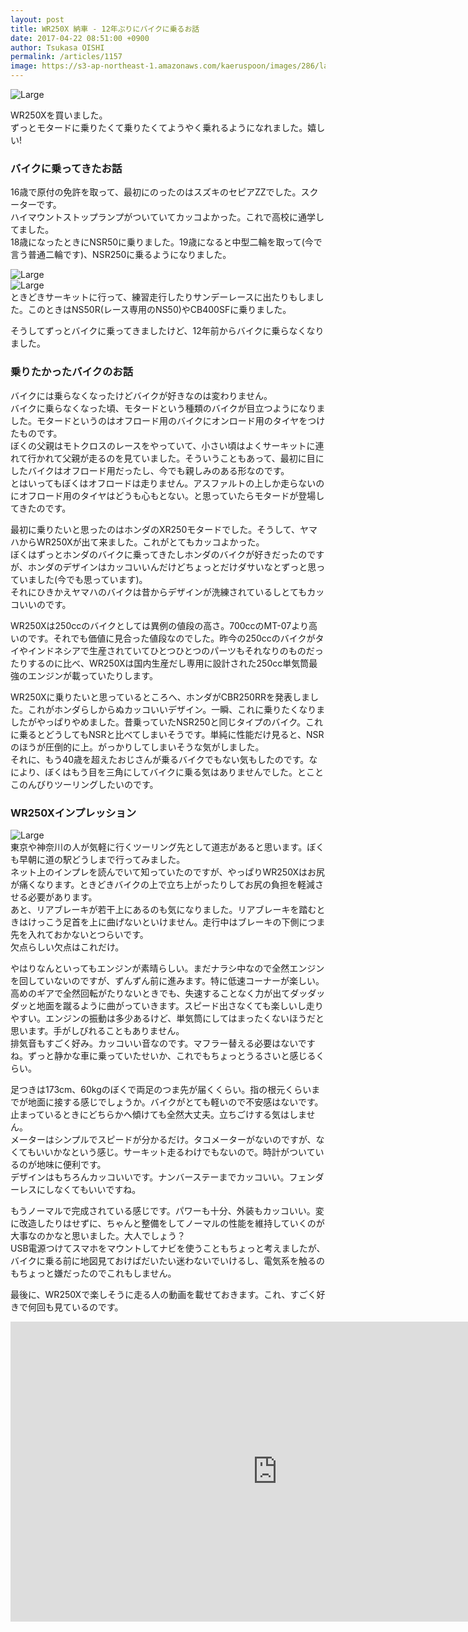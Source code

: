 ```yaml
---
layout: post
title: WR250X 納車 - 12年ぶりにバイクに乗るお話
date: 2017-04-22 08:51:00 +0900
author: Tsukasa OISHI
permalink: /articles/1157
image: https://s3-ap-northeast-1.amazonaws.com/kaeruspoon/images/286/large.jpg?1492804155
---
```



![Large](https://s3-ap-northeast-1.amazonaws.com/kaeruspoon/images/286/large.jpg?1492804155)  

WR250Xを買いました。  
ずっとモタードに乗りたくて乗りたくてようやく乗れるようになれました。嬉しい!  

### バイクに乗ってきたお話  
16歳で原付の免許を取って、最初にのったのはスズキのセピアZZでした。スクーターです。  
ハイマウントストップランプがついていてカッコよかった。これで高校に通学してました。  
18歳になったときにNSR50に乗りました。19歳になると中型二輪を取って(今で言う普通二輪です)、NSR250に乗るようになりました。  

![Large](https://s3-ap-northeast-1.amazonaws.com/kaeruspoon/images/287/large.JPG?1492805005)  
![Large](https://s3-ap-northeast-1.amazonaws.com/kaeruspoon/images/288/large.JPG?1492805057)  
ときどきサーキットに行って、練習走行したりサンデーレースに出たりもしました。このときはNS50R(レース専用のNS50)やCB400SFに乗りました。  

そうしてずっとバイクに乗ってきましたけど、12年前からバイクに乗らなくなりました。  

### 乗りたかったバイクのお話  
バイクには乗らなくなったけどバイクが好きなのは変わりません。  
バイクに乗らなくなった頃、モタードという種類のバイクが目立つようになりました。モタードというのはオフロード用のバイクにオンロード用のタイヤをつけたものです。  
ぼくの父親はモトクロスのレースをやっていて、小さい頃はよくサーキットに連れて行かれて父親が走るのを見ていました。そういうこともあって、最初に目にしたバイクはオフロード用だったし、今でも親しみのある形なのです。  
とはいってもぼくはオフロードは走りません。アスファルトの上しか走らないのにオフロード用のタイヤはどうも心もとない。と思っていたらモタードが登場してきたのです。  

最初に乗りたいと思ったのはホンダのXR250モタードでした。そうして、ヤマハからWR250Xが出て来ました。これがとてもカッコよかった。  
ぼくはずっとホンダのバイクに乗ってきたしホンダのバイクが好きだったのですが、ホンダのデザインはカッコいいんだけどちょっとだけダサいなとずっと思っていました(今でも思っています)。  
それにひきかえヤマハのバイクは昔からデザインが洗練されているしとてもカッコいいのです。  

WR250Xは250ccのバイクとしては異例の値段の高さ。700ccのMT-07より高いのです。それでも価値に見合った値段なのでした。昨今の250ccのバイクがタイやインドネシアで生産されていてひとつひとつのパーツもそれなりのものだったりするのに比べ、WR250Xは国内生産だし専用に設計された250cc単気筒最強のエンジンが載っていたりします。  

WR250Xに乗りたいと思っているところへ、ホンダがCBR250RRを発表しました。これがホンダらしからぬカッコいいデザイン。一瞬、これに乗りたくなりましたがやっぱりやめました。昔乗っていたNSR250と同じタイプのバイク。これに乗るとどうしてもNSRと比べてしまいそうです。単純に性能だけ見ると、NSRのほうが圧倒的に上。がっかりしてしまいそうな気がしました。  
それに、もう40歳を超えたおじさんが乗るバイクでもない気もしたのです。なにより、ぼくはもう目を三角にしてバイクに乗る気はありませんでした。とことこのんびりツーリングしたいのです。  

### WR250Xインプレッション  
![Large](https://s3-ap-northeast-1.amazonaws.com/kaeruspoon/images/289/large.jpg?1492810497)  
東京や神奈川の人が気軽に行くツーリング先として道志があると思います。ぼくも早朝に道の駅どうしまで行ってみました。  
ネット上のインプレを読んでいて知っていたのですが、やっぱりWR250Xはお尻が痛くなります。ときどきバイクの上で立ち上がったりしてお尻の負担を軽減させる必要があります。  
あと、リアブレーキが若干上にあるのも気になりました。リアブレーキを踏むときはけっこう足首を上に曲げないといけません。走行中はブレーキの下側につま先を入れておかないとつらいです。  
欠点らしい欠点はこれだけ。  

やはりなんといってもエンジンが素晴らしい。まだナラシ中なので全然エンジンを回していないのですが、ずんずん前に進みます。特に低速コーナーが楽しい。高めのギアで全然回転がたりないときでも、失速することなく力が出てダッダッダッと地面を蹴るように曲がっていきます。スピード出さなくても楽しいし走りやすい。エンジンの振動は多少あるけど、単気筒にしてはまったくないほうだと思います。手がしびれることもありません。  
排気音もすごく好み。カッコいい音なのです。マフラー替える必要はないですね。ずっと静かな車に乗っていたせいか、これでもちょっとうるさいと感じるくらい。  

足つきは173cm、60kgのぼくで両足のつま先が届くくらい。指の根元くらいまでが地面に接する感じでしょうか。バイクがとても軽いので不安感はないです。止まっているときにどちらかへ傾けても全然大丈夫。立ちごけする気はしません。  
メーターはシンプルでスピードが分かるだけ。タコメーターがないのですが、なくてもいいかなという感じ。サーキット走るわけでもないので。時計がついているのが地味に便利です。  
デザインはもちろんカッコいいです。ナンバーステーまでカッコいい。フェンダーレスにしなくてもいいですね。  

もうノーマルで完成されている感じです。パワーも十分、外装もカッコいい。変に改造したりはせずに、ちゃんと整備をしてノーマルの性能を維持していくのが大事なのかなと思いました。大人でしょう？  
USB電源つけてスマホをマウントしてナビを使うこともちょっと考えましたが、バイクに乗る前に地図見ておけばだいたい迷わないでいけるし、電気系を触るのもちょっと嫌だったのでこれもしません。  

最後に、WR250Xで楽しそうに走る人の動画を載せておきます。これ、すごく好きで何回も見ているのです。  
<iframe width="853" height="480" src="https://www.youtube.com/embed/nGgPz3K3Zsw" frameborder="0" allowfullscreen></iframe>  
